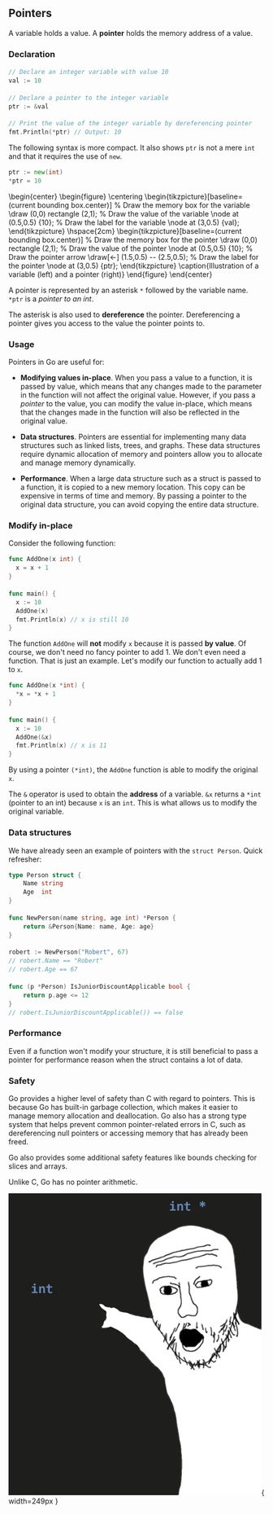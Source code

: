 ## Pointers

A variable holds a value. A **pointer** holds the memory address of a value.

### Declaration

```go
// Declare an integer variable with value 10
val := 10
    
// Declare a pointer to the integer variable
ptr := &val
    
// Print the value of the integer variable by dereferencing pointer
fmt.Println(*ptr) // Output: 10
```

The following syntax is more compact. It also shows `ptr` is not a mere `int` and that it requires the use of `new`.

```go
ptr := new(int)
*ptr = 10
```

\begin{center}
\begin{figure}
\centering
\begin{tikzpicture}[baseline=(current bounding box.center)]
  % Draw the memory box for the variable
  \draw (0,0) rectangle (2,1);
  % Draw the value of the variable
  \node at (0.5,0.5) {10};
  % Draw the label for the variable
  \node at (3,0.5) {val};
\end{tikzpicture}
\hspace{2cm}
\begin{tikzpicture}[baseline=(current bounding box.center)]
  % Draw the memory box for the pointer
  \draw (0,0) rectangle (2,1);
  % Draw the value of the pointer
  \node at (0.5,0.5) {10};
  % Draw the pointer arrow
  \draw[<-] (1.5,0.5) -- (2.5,0.5);
  % Draw the label for the pointer
  \node at (3,0.5) {ptr};
\end{tikzpicture}
\caption{Illustration of a variable (left) and a pointer (right)}
\end{figure}
\end{center}

A pointer is represented by an asterisk `*` followed by the variable name. `*ptr` is a _pointer to an int_.

The asterisk is also used to **dereference** the pointer. Dereferencing a pointer gives you access to the value the pointer points to.

### Usage

Pointers in Go are useful for:

- **Modifying values in-place**. When you pass a value to a function, it is passed by value, which means that any changes made to the parameter in the function will not affect the original value. However, if you pass a _pointer_ to the value, you can modify the value in-place, which means that the changes made in the function will also be reflected in the original value.

- **Data structures**. Pointers are essential for implementing many data structures such as linked lists, trees, and graphs. These data structures require dynamic allocation of memory and pointers allow you to allocate and manage memory dynamically.

- **Performance**. When a large data structure such as a struct is passed to a function, it is copied to a new memory location. This copy can be expensive in terms of time and memory. By passing a pointer to the original data structure, you can avoid copying the entire data structure.

### Modify in-place

Consider the following function:

```go
func AddOne(x int) {
  x = x + 1
}

func main() {
  x := 10
  AddOne(x)
  fmt.Println(x) // x is still 10
}
```

The function `AddOne` will **not** modify `x` because it is passed **by value**. Of course, we don't need no fancy pointer to add 1. We don't even need a function. That is just an example. Let's modify our function to actually add 1 to `x`.

```go
func AddOne(x *int) {
  *x = *x + 1
}

func main() {
  x := 10
  AddOne(&x)
  fmt.Println(x) // x is 11
}
```

By using a pointer `(*int)`, the `AddOne` function is able to modify the original `x`.

The `&` operator is used to obtain the **address** of a variable. `&x` returns a `*int` (pointer to an int) because `x` is an `int`. This is what allows us to modify the original variable.

### Data structures

We have already seen an example of pointers with the `struct Person`. Quick refresher:

```go
type Person struct {
    Name string
    Age  int
}

func NewPerson(name string, age int) *Person {
    return &Person{Name: name, Age: age}
}

robert := NewPerson("Robert", 67)
// robert.Name == "Robert"
// robert.Age == 67

func (p *Person) IsJuniorDiscountApplicable bool {
    return p.age <= 12
}
// robert.IsJuniorDiscountApplicable()) == false
```

### Performance

Even if a function won't modify your structure, it is still beneficial to pass a pointer for performance reason when the struct contains a lot of data.

### Safety

Go provides a higher level of safety than C with regard to pointers. This is because Go has built-in garbage collection, which makes it easier to manage memory allocation and deallocation. Go also has a strong type system that helps prevent common pointer-related errors in C, such as dereferencing null pointers or accessing memory that has already been freed.

Go also provides some additional safety features like bounds checking for slices and arrays.

Unlike C, Go has no pointer arithmetic.

![A meme on C pointers](content/go-techniques/pointers/pointer.png){ width=249px }
